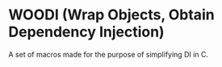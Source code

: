 # WOODI (Wrap Objects, Obtain Dependency Injection) 

A set of macros made for the purpose of simplifying DI in C. 
